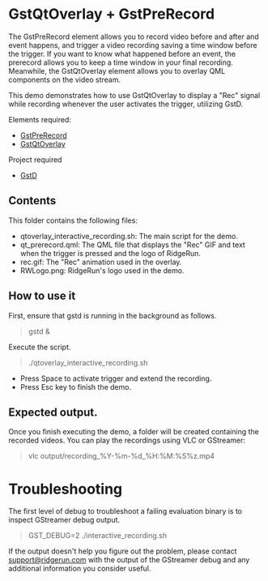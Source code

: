 # GstQtOverlay + GstPreRecord

The GstPreRecord element allows you to record video before and after and event happens, and trigger a video recording saving a time window before the trigger. If you want to know what happened before an event, the prerecord allows you to keep a time window in your final recording. Meanwhile, the GstQtOverlay element allows you to overlay QML components on the video stream.

This demo demonstrates how to use GstQtOverlay to display a "Rec" signal while recording whenever the user activates the trigger, utilizing GstD.

Elements required:

* [GstPreRecord](https://developer.ridgerun.com/wiki/index.php/GStreamer_pre-record_element)
* [GstQtOverlay](https://developer.ridgerun.com/wiki/index.php/GStreamer_Qt_Overlay_for_Embedded_Systems?_gl=1*wmtav*_gcl_au*NDEyNTI5ODIzLjE3Mzc1ODQ2Nzk.)

Project required

* [GstD](https://developer.ridgerun.com/wiki/index.php/GStreamer_Daemon)

## Contents

This folder contains the following files:

* qtoverlay_interactive_recording.sh: The main script for the demo.
* qt_prerecord.qml: The QML file that displays the "Rec" GIF and text when the trigger is pressed and the logo of RidgeRun.
* rec.gif: The "Rec" animation used in the overlay.
* RWLogo.png: RidgeRun's logo used in the demo.

## How to use it

First, ensure that gstd is running in the background as follows.

> gstd &

Execute the script.

> ./qtoverlay_interactive_recording.sh

* Press Space to activate trigger and extend the recording.
* Press Esc key to finish the demo.

## Expected output.

Once you finish executing the demo, a folder will be created containing the recorded videos. You can play the recordings using VLC or GStreamer:

> vlc output/recording_%Y-%m-%d_%H:%M:%S%z.mp4

# Troubleshooting

The first level of debug to troubleshoot a failing evaluation binary is to inspect GStreamer debug output.

> GST_DEBUG=2 ./interactive_recording.sh

If the output doesn't help you figure out the problem, please contact support@ridgerun.com with the output of the GStreamer debug and any additional information you consider useful.


